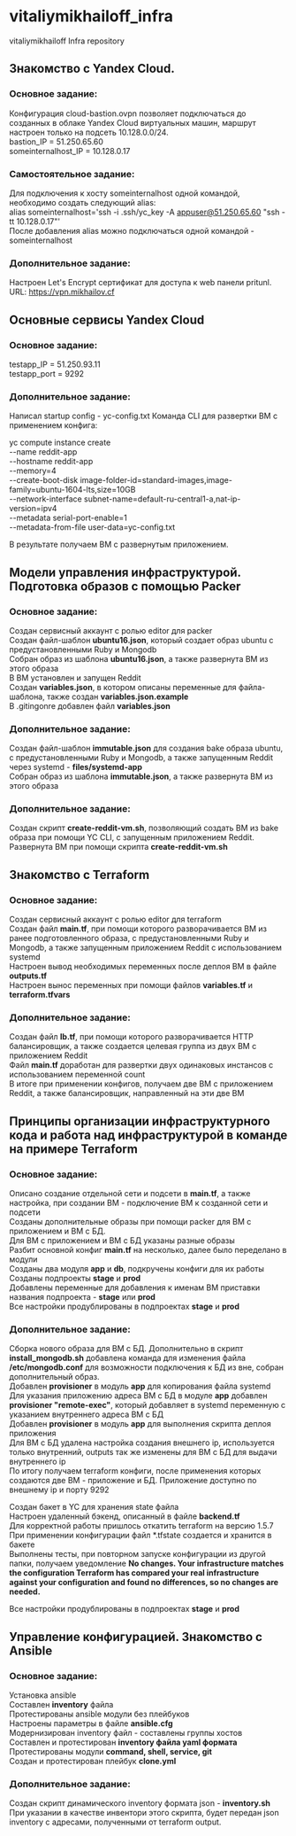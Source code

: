 # vitaliymikhailoff_infra
vitaliymikhailoff Infra repository

## Знакомство с Yandex Cloud.

### Основное задание:
Конфигурация cloud-bastion.ovpn позволяет подключаться до созданных в облаке Yandex Cloud виртуальных машин, маршрут настроен только на подсеть 10.128.0.0/24.  
bastion_IP = 51.250.65.60  
someinternalhost_IP = 10.128.0.17  

### Самостоятельное задание:
Для подключения к хосту someinternalhost одной командой, необходимо создать следующий alias:  
alias someinternalhost='ssh -i .ssh/yc_key -A appuser@51.250.65.60 "ssh -tt 10.128.0.17"'  
После добавления alias можно подключаться одной командой - someinternalhost  

### Дополнительное задание:
Настроен Let's Encrypt сертификат для доступа к web панели pritunl.  
URL: https://vpn.mikhailov.cf  


## Основные сервисы Yandex Cloud

### Основное задание:
testapp_IP = 51.250.93.11  
testapp_port = 9292  

### Дополнительное задание:
Написал startup config - yc-config.txt
Команда CLI для развертки ВМ с применением конфига:

yc compute instance create \
  --name reddit-app \
  --hostname reddit-app \
  --memory=4 \
  --create-boot-disk image-folder-id=standard-images,image-family=ubuntu-1604-lts,size=10GB \
  --network-interface subnet-name=default-ru-central1-a,nat-ip-version=ipv4 \
  --metadata serial-port-enable=1 \
  --metadata-from-file user-data=yc-config.txt

В результате получаем ВМ с развернутым приложением.


## Модели управления инфраструктурой. Подготовка образов с помощью Packer   

### Основное задание:  
Создан сервисный аккаунт с ролью editor для packer  
Создан файл-шаблон **ubuntu16.json**, который создает образ ubuntu с предустановленными Ruby и Mongodb  
Собран образ из шаблона **ubuntu16.json**, а также развернута ВМ из этого образа  
В ВМ установлен и запущен Reddit  
Создан **variables.json**, в котором описаны переменные для файла-шаблона, также создан **variables.json.example**  
В .gitingonre добавлен файл **variables.json**  

### Дополнительное задание:  
Создан файл-шаблон **immutable.json** для создания bake образа ubuntu, с предустановленными Ruby и Mongodb, а также запущенным Reddit через systemd - **files/systemd-app**  
Собран образ из шаблона **immutable.json**, а также развернута ВМ из этого образа  

### Дополнительное задание:  
Создан скрипт **create-reddit-vm.sh**, позволяющий создать ВМ из bake образа при помощи YC CLI, с запущенным приложением Reddit.  
Развернута ВМ при помощи скрипта **create-reddit-vm.sh**  


## Знакомство с Terraform

### Основное задание:
Создан сервисный аккаунт с ролью editor для terraform  
Создан файл **main.tf**, при помощи которого разворачивается ВМ из ранее подготовленного образа, с предустановленными Ruby и Mongodb, а также запущенным приложением Reddit с использованием systemd  
Настроен вывод необходимых переменных после деплоя ВМ в файле **outputs.tf**  
Настроен вынос переменных при помощи файлов **variables.tf** и **terraform.tfvars**  

### Дополнительное задание:
Создан файл **lb.tf**, при помощи которого разворачивается HTTP балансировщик, а также создается целевая группа из двух ВМ с приложением Reddit  
Файл **main.tf** доработан для развертки двух одинаковых инстансов с использованием переменной count  
В итоге при применении конфигов, получаем две ВМ с приложением Reddit, а также балансировщик, направленный на эти две ВМ  


## Принципы организации инфраструктурного кода и работа над инфраструктурой в команде на примере Terraform  

### Основное задание:  
Описано создание отдельной сети и подсети в **main.tf**, а также настройка, при создании ВМ - подключение ВМ к созданной сети и подсети  
Созданы дополнительные образы при помощи packer для ВМ с приложением и ВМ с БД.  
Для ВМ с приложением и ВМ с БД указаны разные образы  
Разбит основной конфиг **main.tf** на несколько, далее было переделано в модули  
Созданы два модуля **app** и **db**, подкручены конфиги для их работы  
Созданы подпроекты **stage** и **prod**  
Добавлены переменные для добавления к именам ВМ приставки названия подпроекта - **stage** или **prod**  
Все настройки продублированы в подпроектах **stage** и **prod**  

### Дополнительное задание:  
Cборка нового образа для ВМ с БД. Дополнительно в скрипт **install_mongodb.sh** добавлена команда для изменения файла **/etc/mongodb.conf** для возможности подключения к БД из вне, собран дополнительный образ.  
Добавлен **provisioner** в модуль **app** для копирования файла systemd  
Для указания приложению адреса ВМ с БД в модуле **app** добавлен **provisioner "remote-exec"**, который добавляет в systemd переменную с указанием внутреннего адреса ВМ с БД  
Добавлен **provisioner** в модуль **app** для выполнения скрипта деплоя приложения  
Для ВМ с БД удалена настройка создания внешнего ip, используется только внутренний, outputs так же изменены для ВМ с БД для выдачи внутреннего ip  
По итогу получаем terraform конфиги, после применения которых создаются две ВМ - приложение и БД. Приложение доступно по внешнему ip и порту 9292  

Создан бакет в YC для хранения state файла  
Настроен удаленный бэкенд, описанный в файле **backend.tf**  
Для корректной работы пришлось откатить terraform на версию 1.5.7  
При применении конфигурации файл *.tfstate создается и хранится в бакете  
Выполнены тесты, при повторном запуске конфигурации из другой папки, получаем уведомление **No changes. Your infrastructure matches the configuration Terraform has compared your real infrastructure against your configuration and found no differences, so no changes are needed.**  

Все настройки продублированы в подпроектах **stage** и **prod**  


## Управление конфигурацией. Знакомство с Ansible 

### Основное задание:  
Установка ansible  
Составлен **inventory** файла  
Протестированы ansible модули без плейбуков  
Настроены параметры в файле **ansible.cfg**  
Модернизирован inventory файл - составлены группы хостов  
Составлен и протестирован **inventory файла yaml формата**  
Протестированы модули **command, shell, service, git**  
Создан и протестирован плейбук **clone.yml**  

### Дополнительное задание:  
Создан скрипт динамического inventory формата json - **inventory.sh**  
При указании в качестве инвентори этого скрипта, будет передан json inventory с адресами, полученными от terraform output.  
